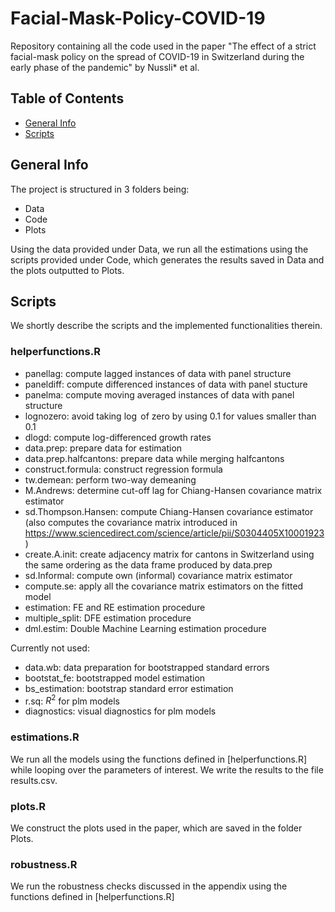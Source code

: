 # Facial-Mask-Policy-COVID-19
Repository containing all the code used in the paper "The effect of a strict facial-mask policy on the spread of COVID-19 in Switzerland during the early phase of the pandemic" by Nussli* et al.

## Table of Contents
* [General Info](#general-info)
* [Scripts](#scripts)

## General Info
The project is structured in 3 folders being:
* Data
* Code
* Plots

Using the data provided under Data, we run all the estimations using the scripts provided under Code, which generates the results saved in Data and the
plots outputted to Plots.

## Scripts
We shortly describe the scripts and the implemented functionalities therein.
### helperfunctions.R
* panellag: compute lagged instances of data with panel structure
* paneldiff: compute differenced instances of data with panel stucture
* panelma: compute moving averaged instances of data with panel structure
* lognozero: avoid taking $\log$ of zero by using 0.1 for values smaller than 0.1
* dlogd: compute log-differenced growth rates
* data.prep: prepare data for estimation
* data.prep.halfcantons: prepare data while merging halfcantons
* construct.formula: construct regression formula
* tw.demean: perform two-way demeaning
* M.Andrews: determine cut-off lag for Chiang-Hansen covariance matrix estimator
* sd.Thompson.Hansen: compute Chiang-Hansen covariance estimator (also computes the covariance matrix introduced in https://www.sciencedirect.com/science/article/pii/S0304405X10001923)
* create.A.init: create adjacency matrix for cantons in Switzerland using the same ordering as the data frame produced by data.prep
* sd.Informal: compute own (informal) covariance matrix estimator
* compute.se: apply all the covariance matrix estimators on the fitted model
* estimation: FE and RE estimation procedure
* multiple_split: DFE estimation procedure
* dml.estim: Double Machine Learning estimation procedure

Currently not used:
* data.wb: data preparation for bootstrapped standard errors
* bootstat_fe: bootstrapped model estimation
* bs_estimation: bootstrap standard error estimation
* r.sq: $R^2$ for plm models
* diagnostics: visual diagnostics for plm models

### estimations.R
We run all the models using the functions defined in [helperfunctions.R] while looping over the parameters of interest.
We write the results to the file results.csv.

### plots.R
We construct the plots used in the paper, which are saved in the folder Plots.

### robustness.R
We run the robustness checks discussed in the appendix using the functions defined in [helperfunctions.R]


